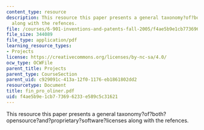 ```yaml
---
content_type: resource
description: This resource this paper presents a general taxonomy?of?both?opensource?and?proprietary?software?licenses
  along with the refences.
file: /courses/6-901-inventions-and-patents-fall-2005/f4ae5b9e1cb773696233e589c5c31621_fin_pro_oliner.pdf
file_size: 344089
file_type: application/pdf
learning_resource_types:
- Projects
license: https://creativecommons.org/licenses/by-nc-sa/4.0/
ocw_type: OCWFile
parent_title: Projects
parent_type: CourseSection
parent_uid: c929091c-413a-12f0-1176-eb1861802dd2
resourcetype: Document
title: fin_pro_oliner.pdf
uid: f4ae5b9e-1cb7-7369-6233-e589c5c31621
---
```

This resource this paper presents a general taxonomy?of?both?opensource?and?proprietary?software?licenses along with the refences.